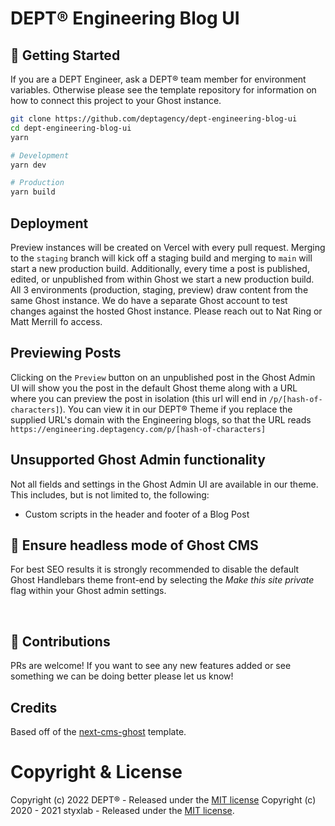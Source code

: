 # DEPT® Engineering Blog UI

## 🏁 Getting Started

If you are a DEPT Engineer, ask a DEPT® team member for environment variables. Otherwise please see the template repository for information on how to connect this project to your Ghost instance.

```bash
git clone https://github.com/deptagency/dept-engineering-blog-ui
cd dept-engineering-blog-ui
yarn

# Development
yarn dev

# Production
yarn build
```

## Deployment

Preview instances will be created on Vercel with every pull request. Merging to the `staging` branch will kick off a staging build and merging to `main` will start a new production build. Additionally, every time a post is published, edited, or unpublished from within Ghost we start a new production build. All 3 environments (production, staging, preview) draw content from the same Ghost instance. We do have a separate Ghost account to test changes against the hosted Ghost instance. Please reach out to Nat Ring or Matt Merrill fo access.

## Previewing Posts

Clicking on the `Preview` button on an unpublished post in the Ghost Admin UI will show you the post in the default Ghost theme along with a URL where you can preview the post in isolation (this url will end in `/p/[hash-of-characters]`). You can view it in our DEPT® Theme if you replace the supplied URL's domain with the Engineering blogs, so that the URL reads `https://engineering.deptagency.com/p/[hash-of-characters]`


## Unsupported Ghost Admin functionality

Not all fields and settings in the Ghost Admin UI are available in our theme. This includes, but is not limited to, the following:
- Custom scripts in the header and footer of a Blog Post


## 🤯 Ensure headless mode of Ghost CMS

For best SEO results it is strongly recommended to disable the default Ghost Handlebars theme front-end by selecting the _Make this site private_ flag within your Ghost admin settings.

&nbsp;

## 🎈 Contributions

PRs are welcome! If you want to see any new features added or see something we can be doing better please let us know!

## Credits

Based off of the [next-cms-ghost](https://github.com/styxlab/next-cms-ghost) template.
# Copyright & License

Copyright (c) 2022 DEPT® - Released under the [MIT license](LICENSE)
Copyright (c) 2020 - 2021 styxlab - Released under the [MIT license](LICENSE).
